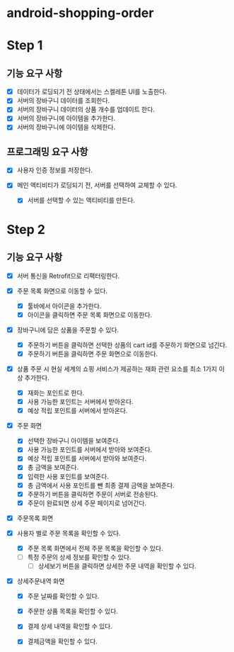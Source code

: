 # android-shopping-order
# Step 1
## 기능 요구 사항
- [x] 데이터가 로딩되기 전 상태에서는 스켈레톤 UI를 노출한다.
- [x] 서버의 장바구니 데이터를 조회한다.
- [x] 서버의 장바구니 데이터의 상품 개수를 업데이트 한다.
- [x] 서버의 장바구니에 아이템을 추가한다.
- [x] 서버의 장바구니에 아이템을 삭제한다.

## 프로그래밍 요구 사항
- [x] 사용자 인증 정보를 저장한다.
  
- [x] 메인 액티비티가 로딩되기 전, 서버를 선택하여 교체할 수 있다.
  - [x] 서버를 선택할 수 있는 액티비티를 만든다.

# Step 2
## 기능 요구 사항
- [x] 서버 통신을 Retrofit으로 리팩터링한다.

- [x] 주문 목록 화면으로 이동할 수 있다.
  - [x] 툴바에서 아이콘을 추가한다.
  - [x] 아이콘을 클릭하면 주문 목록 화면으로 이동한다.

- [x] 장바구니에 담은 상품을 주문할 수 있다.
  - [x] 주문하기 버튼을 클릭하면 선택한 상품의 cart id를 주문하기 화면으로 넘긴다.
  - [x] 주문하기 버튼을 클릭하면 주문 화면으로 이동한다.

- [x] 상품 주문 시 현실 세계의 쇼핑 서비스가 제공하는 재화 관련 요소를 최소 1가지 이상 추가한다.
  - [x] 재화는 포인트로 한다.
  - [x] 사용 가능한 포인트는 서버에서 받아온다.
  - [x] 예상 적립 포인트를 서버에서 받아온다.

- [x] 주문 화면
  - [x] 선택한 장바구니 아이템을 보여준다.
  - [x] 사용 가능한 포인트를 서버에서 받아와 보여준다.
  - [x] 예상 적립 포인트를 서버에서 받아와 보여준다.
  - [x] 총 금액을 보여준다.
  - [x] 입력한 사용 포인트를 보여준다.
  - [x] 총 금액에서 사용 포인트를 뺀 최종 결제 금액을 보여준다.
  - [x] 주문하기 버튼을 클릭하면 주문이 서버로 전송된다.
  - [x] 주문이 완료되면 상세 주문 페이지로 넘어간다.

- [x] 주문목록 화면
- [x] 사용자 별로 주문 목록을 확인할 수 있다.
  - [x] 주문 목록 화면에서 전체 주문 목록을 확인할 수 있다.
  - [ ] 특정 주문의 상세 정보를 확인할 수 있다.
    - [ ] 상세보기 버튼을 클릭하면 상세한 주문 내역을 확인할 수 있다.
  
- [x] 상세주문내역 화면
  - [x] 주문 날짜를 확인할 수 있다.
  - [x] 주문한 상품 목록을 확인할 수 있다.
  - [x] 결제 상세 내역을 확인할 수 있다.
  - [x] 결제금액을 확인할 수 있다.

